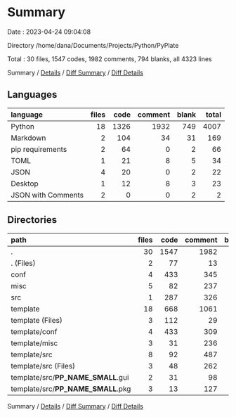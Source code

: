 # Summary

Date : 2023-04-24 09:04:08

Directory /home/dana/Documents/Projects/Python/PyPlate

Total : 30 files,  1547 codes, 1982 comments, 794 blanks, all 4323 lines

Summary / [Details](details.md) / [Diff Summary](diff.md) / [Diff Details](diff-details.md)

## Languages
| language | files | code | comment | blank | total |
| :--- | ---: | ---: | ---: | ---: | ---: |
| Python | 18 | 1326 | 1932 | 749 | 4007 |
| Markdown | 2 | 104 | 34 | 31 | 169 |
| pip requirements | 2 | 64 | 0 | 2 | 66 |
| TOML | 1 | 21 | 8 | 5 | 34 |
| JSON | 4 | 20 | 0 | 2 | 22 |
| Desktop | 1 | 12 | 8 | 3 | 23 |
| JSON with Comments | 2 | 0 | 0 | 2 | 2 |

## Directories
| path | files | code | comment | blank | total |
| :--- | ---: | ---: | ---: | ---: | ---: |
| . | 30 | 1547 | 1982 | 794 | 4323 |
| . (Files) | 2 | 77 | 13 | 18 | 108 |
| conf | 4 | 433 | 345 | 169 | 947 |
| misc | 5 | 82 | 237 | 93 | 412 |
| src | 1 | 287 | 326 | 138 | 751 |
| template | 18 | 668 | 1061 | 376 | 2105 |
| template (Files) | 3 | 112 | 29 | 20 | 161 |
| template/conf | 4 | 433 | 309 | 161 | 903 |
| template/misc | 3 | 31 | 236 | 61 | 328 |
| template/src | 8 | 92 | 487 | 134 | 713 |
| template/src (Files) | 3 | 48 | 262 | 77 | 387 |
| template/src/__PP_NAME_SMALL__.gui | 2 | 31 | 98 | 27 | 156 |
| template/src/__PP_NAME_SMALL__.pkg | 3 | 13 | 127 | 30 | 170 |

Summary / [Details](details.md) / [Diff Summary](diff.md) / [Diff Details](diff-details.md)